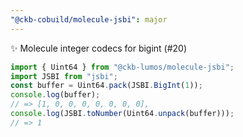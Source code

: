 ```yaml
---
"@ckb-cobuild/molecule-jsbi": major
---
```


:sparkles: Molecule integer codecs for bigint (#20)

```ts
import { Uint64 } from "@ckb-lumos/molecule-jsbi";
import JSBI from "jsbi";
const buffer = Uint64.pack(JSBI.BigInt(1));
console.log(buffer);
// => [1, 0, 0, 0, 0, 0, 0, 0],
console.log(JSBI.toNumber(Uint64.unpack(buffer)));
// => 1
```
